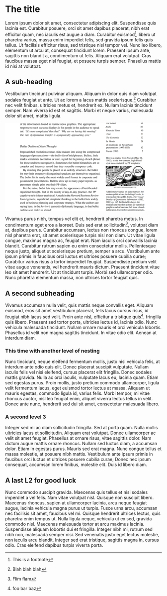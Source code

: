# The title
Lorem ipsum dolor sit amet, consectetur adipiscing elit. Suspendisse quis lacinia est. Curabitur posuere, orci sit amet dapibus placerat, nibh erat efficitur quam, nec iaculis est augue a diam. Curabitur euismod[^1], libero ut pharetra varius, massa enim imperdiet felis, sed gravida ipsum felis quis tellus. Ut facilisis efficitur risus, sed tristique nisi tempor vel. Nunc leo libero, elementum ut arcu at, consequat tincidunt lorem. Praesent ipsum ante, sagittis non blandit a, condimentum ut felis. Aliquam erat volutpat. Cras faucibus massa eget nisl feugiat, et posuere turpis semper. Phasellus mattis id nisi at volutpat.

[^1]: This is a footnote

## A sub-heading
Vestibulum tincidunt pulvinar aliquam. Aliquam in dolor quis diam volutpat sodales feugiat ut ante. Ut ac lorem a lacus mattis scelerisque.[^2] Curabitur nec velit finibus, ultricies metus et, hendrerit ex. Nullam lacinia tincidunt semper. Nam viverra id est et sagittis. Morbi et neque varius, malesuada dolor sit amet, mattis ligula.

[^2]: Blah blah blah

![image](pp_format.png)

Vivamus purus nibh, tempus vel elit et, hendrerit pharetra metus. In condimentum eget eros a laoreet. Duis sed erat sollicitudin[^3], volutpat diam at, dapibus purus. Curabitur accumsan, lectus non rhoncus congue, lorem nisl pharetra erat, sit amet scelerisque turpis nisl non diam. Ut vitae ligula congue, maximus magna ac, feugiat erat. Nam iaculis orci convallis lacinia blandit. Curabitur rutrum sapien eu enim consectetur mollis. Pellentesque neque justo, aliquet ut scelerisque pretium, semper a arcu. Vestibulum ante ipsum primis in faucibus orci luctus et ultrices posuere cubilia curae; Curabitur varius risus a tortor imperdiet feugiat. Suspendisse pretium velit vitae augue venenatis, vel hendrerit mauris dictum. Praesent tincidunt vitae leo sit amet hendrerit. Ut at tincidunt turpis. Morbi sed ullamcorper odio. Nunc pharetra elementum massa, non ultrices tortor feugiat quis.

[^3]: Flim flam

## A second subheading

Vivamus accumsan nulla velit, quis mattis neque convallis eget. Aliquam euismod, eros sit amet vestibulum placerat, felis lacus cursus risus, id feugiat nibh lacus sed velit. Proin ante nisl, efficitur a tristique quis[^4], fringilla quis libero. Praesent sed tortor porta, ultricies lectus id, lacinia odio. Nunc vehicula malesuada tincidunt. Nullam ornare mauris et orci vehicula lobortis. Phasellus id velit non magna sagittis tincidunt. In vitae odio elit. Aenean at interdum diam.

[^4]: foo bar baz

### This time with another level of nesting

Nunc tincidunt, neque eleifend fermentum mollis, justo nisi vehicula felis, at interdum ante odio quis elit. Donec placerat suscipit vulputate. Nullam iaculis felis vel nisi eleifend, cursus placerat elit fringilla. Donec sodales mattis gravida. Nulla ac orci iaculis, vulputate lacus eu, lacinia quam. Etiam sed egestas purus. Proin mollis, justo pretium commodo ullamcorper, ligula velit fermentum lacus, eget euismod tortor lectus at massa. Aliquam ut mauris egestas, commodo ligula id, varius felis. Morbi tempor, mi vitae rhoncus auctor, nisl leo feugiat enim, aliquet viverra lectus tellus in velit. Donec ante nunc, hendrerit sed dui sit amet, consectetur malesuada libero. 

### A second level 3

Integer sed mi ac diam sollicitudin fringilla. Sed at porta quam. Nulla mollis ultricies lacus et sollicitudin. Aliquam erat volutpat. Donec ullamcorper ac velit sit amet feugiat. Phasellus at ornare risus, vitae sagittis dolor. Nam dictum augue mattis ornare rhoncus. Nullam sed luctus diam, a accumsan dolor. Etiam in egestas purus. Mauris sed erat magna. Nunc congue tellus et massa molestie, at posuere nibh mattis. Vestibulum ante ipsum primis in faucibus orci luctus et ultrices posuere cubilia curae; Donec nec ipsum consequat, accumsan lorem finibus, molestie elit. Duis id libero diam. 

## A last L2 for good luck

Nunc commodo suscipit gravida. Maecenas quis tellus et nisi sodales imperdiet a vel felis. Nam vitae volutpat nisl. Quisque non suscipit libero. Maecenas rhoncus, sapien at ullamcorper lacinia, arcu neque feugiat augue, lacinia vehicula magna purus ut turpis. Fusce urna arcu, accumsan nec facilisis sit amet, faucibus vel mi. Quisque hendrerit ultrices lectus, quis pharetra enim tempus ut. Nulla ligula neque, vehicula ut ex sed, gravida commodo nisl. Maecenas malesuada tortor at arcu maximus lacinia. Suspendisse aliquam lobortis dui et fringilla. Integer nibh mi, rutrum sed nibh non, malesuada semper nisi. Sed venenatis justo eget lectus molestie, non iaculis arcu blandit. Integer sed erat tristique, sagittis magna in, cursus odio. Cras eleifend dapibus turpis viverra porta. 